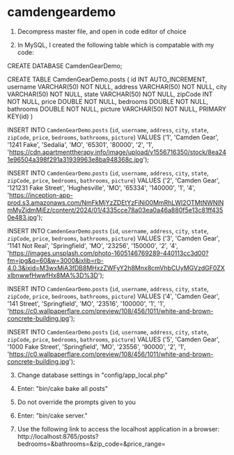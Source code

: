 # camdengeardemo

1. Decompress master file, and open in code editor of choice

2. In MySQL, I created the following table which is compatable with my code:
  
CREATE DATABASE CamdenGearDemo;

CREATE TABLE CamdenGearDemo.posts (
    id INT AUTO_INCREMENT,
    username VARCHAR(50) NOT NULL,
    address VARCHAR(50) NOT NULL,
    city VARCHAR(50) NOT NULL,
    state VARCHAR(50) NOT NULL,
    zipCode INT NOT NULL,
    price DOUBLE NOT NULL,
    bedrooms DOUBLE NOT NULL,
    bathrooms DOUBLE NOT NULL,
    picture VARCHAR(50) NOT NULL,
    PRIMARY KEY(id)
)

INSERT INTO `CamdenGearDemo`.`posts` (`id`, `username`, `address`, `city`, `state`, `zipCode`, `price`, `bedrooms`, `bathrooms`, `picture`) VALUES ('1', 'Camden Gear', '1241 Fake', 'Sedalia', 'MO', '65301', '80000', '2', '1', 'https://cdn.apartmenttherapy.info/image/upload/v1556716350/stock/8ea241e96504a398f291a31939963e8ba948368c.jpg');

INSERT INTO `CamdenGearDemo`.`posts` (`id`, `username`, `address`, `city`, `state`, `zipCode`, `price`, `bedrooms`, `bathrooms`, `picture`) VALUES ('2', 'Camden Gear', '121231 Fake Street', 'Hughesville', 'MO', '65334', '140000', '1', '4', 'https://inception-app-prod.s3.amazonaws.com/NmFkMjYzZDEtYzFiNi00MmRhLWI2OTMtNWNlNmMyZjdmMjEz/content/2024/01/4335cce78a03ea0a46a880f5e13c81ff4350e483.jpg');

INSERT INTO `CamdenGearDemo`.`posts` (`id`, `username`, `address`, `city`, `state`, `zipCode`, `price`, `bedrooms`, `bathrooms`, `picture`) VALUES ('3', 'Camden Gear', '1141 Not Real', 'Springfield', 'MO', '23256', '150000', '2', '4', 'https://images.unsplash.com/photo-1605146769289-440113cc3d00?fm=jpg&q=60&w=3000&ixlib=rb-4.0.3&ixid=M3wxMjA3fDB8MHxzZWFyY2h8Mnx8cmVhbCUyMGVzdGF0ZXxlbnwwfHwwfHx8MA%3D%3D');

INSERT INTO `CamdenGearDemo`.`posts` (`id`, `username`, `address`, `city`, `state`, `zipCode`, `price`, `bedrooms`, `bathrooms`, `picture`) VALUES ('4', 'Camden Gear', '141 Street', 'Springfield', 'MO', '23516', '100000', '1', '1', 'https://c0.wallpaperflare.com/preview/108/456/1011/white-and-brown-concrete-building.jpg');

INSERT INTO `CamdenGearDemo`.`posts` (`id`, `username`, `address`, `city`, `state`, `zipCode`, `price`, `bedrooms`, `bathrooms`, `picture`) VALUES ('5', 'Camden Gear', '1000 Fake Street', 'Springfield', 'MO', '23556', '90000', '2', '1', 'https://c0.wallpaperflare.com/preview/108/456/1011/white-and-brown-concrete-building.jpg');


3. Change database settings in "config/app_local.php"
     
4. Enter: "bin/cake bake all posts"

5. Do not override the prompts given to you

6. Enter: "bin/cake server."

7. Use the following link to access the localhost application in a browser: http://localhost:8765/posts?bedrooms=&bathrooms=&zip_code=&price_range=


  

